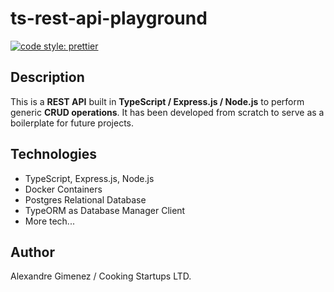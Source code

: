 # ts-rest-api-playground

[![code style: prettier](https://img.shields.io/badge/code_style-prettier-ff69b4.svg?style=flat-square)](https://github.com/prettier/prettier)

## Description

This is a **REST API** built in **TypeScript / Express.js / Node.js** to perform generic **CRUD operations**.
It has been developed from scratch to serve as a boilerplate for future projects.

## Technologies

- TypeScript, Express.js, Node.js
- Docker Containers
- Postgres Relational Database
- TypeORM as Database Manager Client
- More tech...

## Author

Alexandre Gimenez / Cooking Startups LTD.
